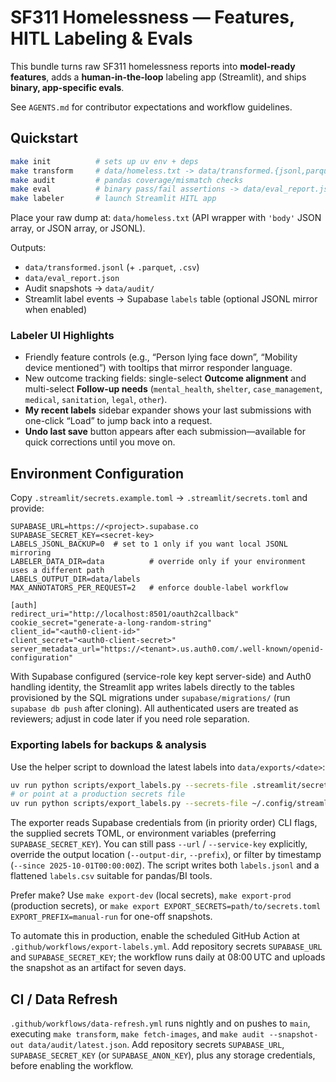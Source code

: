 # SF311 Homelessness — Features, HITL Labeling & Evals

This bundle turns raw SF311 homelessness reports into **model-ready features**, adds a **human-in-the-loop** labeling app (Streamlit), and ships **binary, app-specific evals**.

See `AGENTS.md` for contributor expectations and workflow guidelines.

## Quickstart

```bash
make init          # sets up uv env + deps
make transform     # data/homeless.txt -> data/transformed.{jsonl,parquet,csv}
make audit         # pandas coverage/mismatch checks
make eval          # binary pass/fail assertions -> data/eval_report.json
make labeler       # launch Streamlit HITL app
```

Place your raw dump at: `data/homeless.txt` (API wrapper with `'body'` JSON array, or JSON array, or JSONL).

Outputs:
- `data/transformed.jsonl` (+ `.parquet`, `.csv`)
- `data/eval_report.json`
- Audit snapshots → `data/audit/`
- Streamlit label events → Supabase `labels` table (optional JSONL mirror when enabled)

### Labeler UI Highlights
- Friendly feature controls (e.g., “Person lying face down”, “Mobility device mentioned”) with tooltips that mirror responder language.
- New outcome tracking fields: single-select **Outcome alignment** and multi-select **Follow-up needs** (`mental_health`, `shelter`, `case_management`, `medical`, `sanitation`, `legal`, `other`).
- **My recent labels** sidebar expander shows your last submissions with one-click “Load” to jump back into a request.
- **Undo last save** button appears after each submission—available for quick corrections until you move on.

## Environment Configuration

Copy `.streamlit/secrets.example.toml` → `.streamlit/secrets.toml` and provide:

```
SUPABASE_URL=https://<project>.supabase.co
SUPABASE_SECRET_KEY=<secret-key>
LABELS_JSONL_BACKUP=0  # set to 1 only if you want local JSONL mirroring
LABELER_DATA_DIR=data          # override only if your environment uses a different path
LABELS_OUTPUT_DIR=data/labels
MAX_ANNOTATORS_PER_REQUEST=2   # enforce double-label workflow

[auth]
redirect_uri="http://localhost:8501/oauth2callback"
cookie_secret="generate-a-long-random-string"
client_id="<auth0-client-id>"
client_secret="<auth0-client-secret>"
server_metadata_url="https://<tenant>.us.auth0.com/.well-known/openid-configuration"
```

With Supabase configured (service-role key kept server-side) and Auth0 handling identity, the Streamlit app writes labels directly to the tables provisioned by the SQL migrations under `supabase/migrations/` (run `supabase db push` after cloning).
All authenticated users are treated as reviewers; adjust in code later if you need role separation.

### Exporting labels for backups & analysis

Use the helper script to download the latest labels into `data/exports/<date>`:

```bash
uv run python scripts/export_labels.py --secrets-file .streamlit/secrets.toml
# or point at a production secrets file
uv run python scripts/export_labels.py --secrets-file ~/.config/streamlit/prod.secrets.toml
```

The exporter reads Supabase credentials from (in priority order) CLI flags, the supplied secrets TOML, or environment variables (preferring `SUPABASE_SECRET_KEY`). You can still pass `--url` / `--service-key` explicitly, override the output location (`--output-dir`, `--prefix`), or filter by timestamp (`--since 2025-10-01T00:00:00Z`). The script writes both `labels.jsonl` and a flattened `labels.csv` suitable for pandas/BI tools.

Prefer make? Use `make export-dev` (local secrets), `make export-prod` (production secrets), or `make export EXPORT_SECRETS=path/to/secrets.toml EXPORT_PREFIX=manual-run` for one-off snapshots.

To automate this in production, enable the scheduled GitHub Action at `.github/workflows/export-labels.yml`. Add repository secrets `SUPABASE_URL` and `SUPABASE_SECRET_KEY`; the workflow runs daily at 08:00 UTC and uploads the snapshot as an artifact for seven days.

## CI / Data Refresh

`.github/workflows/data-refresh.yml` runs nightly and on pushes to `main`, executing `make transform`, `make fetch-images`, and `make audit --snapshot-out data/audit/latest.json`. Add repository secrets `SUPABASE_URL`, `SUPABASE_SECRET_KEY` (or `SUPABASE_ANON_KEY`), plus any storage credentials, before enabling the workflow.
